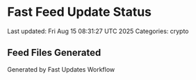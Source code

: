 # Fast Feed Update Status
Last updated: Fri Aug 15 08:31:27 UTC 2025
Categories: crypto

## Feed Files Generated

Generated by Fast Updates Workflow
